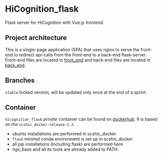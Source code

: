 # HiCognition_flask
Flask server for HiCognition with Vue.js frontend.

## Project architecture

This is a single-page application (SPA) that uses nginx to serve the front-end to redirect api-calls from the front-end to a back-end flask-server.
Front-end files are located in [front_end](./front_end) and back-end files are located in [back_end](./back_end). 


## Branches
`stable` locked version, will be updated only once at the end of a sprint.

## Container
`hicognition_flask` *private* container can be found on [dockerhub](https://hub.docker.com/repository/docker/gerlichlab/hicognition_flask). It is based on the `scshic_docker:release-1.3`.
- ubuntu installations are performed in scshic_docker
- `flask` minimal conda environment is set up in scshic_docker
- all pip installations (including flask) are performed here 
- ngs_base and all its tools are already added to PATH.
